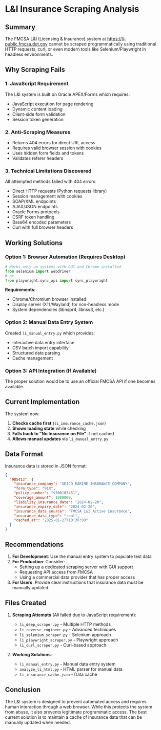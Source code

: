# L&I Insurance Scraping Analysis

## Summary
The FMCSA L&I (Licensing & Insurance) system at https://li-public.fmcsa.dot.gov cannot be scraped programmatically using traditional HTTP requests, curl, or even modern tools like Selenium/Playwright in headless environments.

## Why Scraping Fails

### 1. JavaScript Requirement
The L&I system is built on Oracle APEX/Forms which requires:
- JavaScript execution for page rendering
- Dynamic content loading
- Client-side form validation
- Session token generation

### 2. Anti-Scraping Measures
- Returns 404 errors for direct URL access
- Requires valid browser session with cookies
- Uses hidden form fields and tokens
- Validates referer headers

### 3. Technical Limitations Discovered
All attempted methods failed with 404 errors:
- Direct HTTP requests (Python requests library)
- Session management with cookies
- SOAP/XML endpoints
- AJAX/JSON endpoints  
- Oracle Forms protocols
- CSRF token handling
- Base64 encoded parameters
- Curl with full browser headers

## Working Solutions

### Option 1: Browser Automation (Requires Desktop)
```python
# Works only on systems with GUI and Chrome installed
from selenium import webdriver
# or
from playwright.sync_api import sync_playwright
```

**Requirements:**
- Chrome/Chromium browser installed
- Display server (X11/Wayland) for non-headless mode
- System dependencies (libnspr4, libnss3, etc.)

### Option 2: Manual Data Entry System
Created `li_manual_entry.py` which provides:
- Interactive data entry interface
- CSV batch import capability
- Structured data parsing
- Cache management

### Option 3: API Integration (If Available)
The proper solution would be to use an official FMCSA API if one becomes available.

## Current Implementation

The system now:
1. **Checks cache first** (`li_insurance_cache.json`)
2. **Shows loading state** while checking
3. **Falls back to "No Insurance on File"** if not cached
4. **Allows manual updates** via `li_manual_entry.py`

## Data Format

Insurance data is stored in JSON format:
```json
{
  "905413": {
    "insurance_company": "GEICO MARINE INSURANCE COMPANY",
    "form_type": "91X",
    "policy_number": "9300107451",
    "coverage_amount": 1000000,
    "liability_insurance_date": "2024-02-20",
    "insurance_expiry_date": "2024-02-20",
    "insurance_data_source": "FMCSA L&I Active Insurance",
    "insurance_data_type": "real",
    "cached_at": "2025-01-27T10:30:00"
  }
}
```

## Recommendations

1. **For Development**: Use the manual entry system to populate test data
2. **For Production**: Consider:
   - Setting up a dedicated scraping server with GUI support
   - Requesting API access from FMCSA
   - Using a commercial data provider that has proper access
3. **For Users**: Provide clear instructions that insurance data must be manually updated

## Files Created

1. **Scraping Attempts** (All failed due to JavaScript requirement):
   - `li_deep_scraper.py` - Multiple HTTP methods
   - `li_reverse_engineer.py` - Advanced techniques
   - `li_selenium_scraper.py` - Selenium approach
   - `li_playwright_scraper.py` - Playwright approach
   - `li_curl_scraper.py` - Curl-based approach

2. **Working Solutions**:
   - `li_manual_entry.py` - Manual data entry system
   - `analyze_li_html.py` - HTML parser for manual data
   - `li_insurance_cache.json` - Data cache

## Conclusion

The L&I system is designed to prevent automated access and requires human interaction through a web browser. While this protects the system from abuse, it also prevents legitimate programmatic access. The best current solution is to maintain a cache of insurance data that can be manually updated when needed.